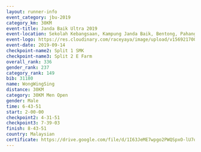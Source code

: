 ```yaml
---
layout: runner-info 
event_category: jbu-2019 
category_km: 30KM 
event-title: Janda Baik Ultra 2019  
event-location: Sekolah Kebangsaan, Kampung Janda Baik, Bentong, Pahang, Malaysia 
event-logo: https://res.cloudinary.com/raceyaya/image/upload/v1569217009/logo/janda-baik_vch1pc.jpg 
event-date: 2019-09-14 
checkpoint-name2: Split 1 SMK 
checkpoint-name3: Split 2 E Farm 
overall_rank: 336
gender_rank: 237
category_rank: 149
bib: 31180
name: WongWingSing
distance: 30KM
category: 30KM Men Open
gender: Male
time: 6-43-51
start: 2-00-00
checkpoint2: 4-31-51
checkpoint3: 7-39-03
finish: 8-43-51
country: Malaysian
certificate: https://drive.google.com/file/d/1I63JeME7wpgo2PWQSpxO-lU7qaPJCeEP/view?usp=sharing
---
```

